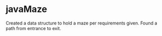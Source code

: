 # javaMaze
Created a data structure to hold a maze per requirements given.  Found a path from entrance to exit.
